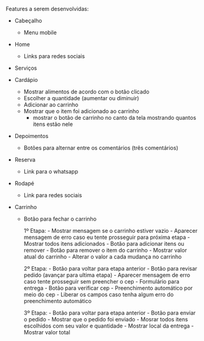 Features a serem desenvolvidas:

- Cabeçalho
	- Menu mobile
	
- Home
	- Links para redes sociais

- Serviços
	
- Cardápio
	- Mostrar alimentos de acordo com o botão clicado
	- Escolher a quantidade (aumentar ou diminuir)
	- Adicionar ao carrinho
	- Mostrar que o item foi adicionado ao carrinho
		- mostrar o botão de carrinho no canto da tela mostrando quantos itens estão nele
	
- Depoimentos
	- Botões para alternar entre os comentários (três comentários)
	
- Reserva
	- Link para o whatsapp
	
- Rodapé
	- Link para redes sociais
	
- Carrinho
	- Botão para fechar o carrinho
	
		1º Etapa:
	        - Mostrar mensagem se o carrinho estiver vazio
	            - Aparecer mensagem de erro caso eu tente prosseguir para próxima etapa
	        - Mostrar todos itens adicionados
	            - Botão para adicionar itens ou remover
	            - Botão para remover o item do carrinho
	        - Mostrar valor atual do carrinho
	            - Alterar o valor a cada mudança no carrinho
	        
		2º Etapa:
	        - Botão para voltar para etapa anterior
	        - Botão para revisar pedido (avançar para ultima etapa)
	        - Aparecer mensagem de erro caso tente prosseguir sem preencher o cep
	        - Formulário para entrega
	            - Botão para verificar cep
	                - Preenchimento automático por meio do cep
	                    - Liberar os campos caso tenha algum erro do preenchimento automático
					
		3º Etapa:
	        - Botão para voltar para etapa anterior
	        - Botão para enviar o pedido
	            - Mostrar que o pedido foi enviado
	        - Mosrar todos itens escolhidos com seu valor e quantidade
	        - Mostrar local da entrega
	        - Mostrar valor total
        
	
